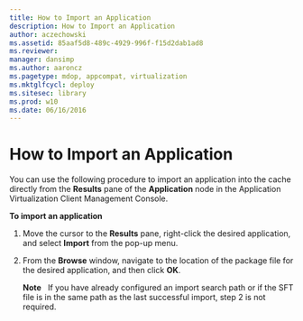 ```yaml
---
title: How to Import an Application
description: How to Import an Application
author: aczechowski
ms.assetid: 85aaf5d8-489c-4929-996f-f15d2dab1ad8
ms.reviewer: 
manager: dansimp
ms.author: aaroncz
ms.pagetype: mdop, appcompat, virtualization
ms.mktglfcycl: deploy
ms.sitesec: library
ms.prod: w10
ms.date: 06/16/2016
---
```



# How to Import an Application


You can use the following procedure to import an application into the cache directly from the **Results** pane of the **Application** node in the Application Virtualization Client Management Console.

**To import an application**

1.  Move the cursor to the **Results** pane, right-click the desired application, and select **Import** from the pop-up menu.

2.  From the **Browse** window, navigate to the location of the package file for the desired application, and then click **OK**.

    **Note**  
    If you have already configured an import search path or if the SFT file is in the same path as the last successful import, step 2 is not required.

     

 

 





